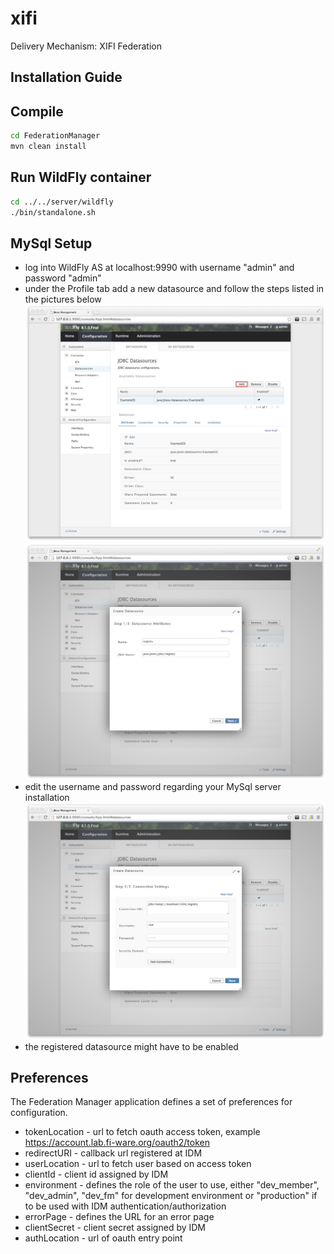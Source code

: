 xifi
====

Delivery Mechanism: XIFI Federation

Installation Guide
------------------
Compile
---
```sh 
cd FederationManager
mvn clean install
```

Run WildFly container
---
 ```sh
 cd ../../server/wildfly
 ./bin/standalone.sh
 ```

MySql Setup
---
* log into WildFly AS at localhost:9990 with username "admin" and password "admin"
* under the Profile tab add a new datasource and follow the steps listed in the pictures below
![alt text](doc/addDatasource1.png "Add datasource")
![alt text](doc/addDatasource2.png "Add datasource jndi")
* edit the username and password regarding your MySql server installation
![alt text](doc/addDatasource3.png "Add datasource connection")
* the registered datasource might have to be enabled
	
Preferences
---
The Federation Manager application defines a set of preferences for configuration. 
* tokenLocation - url to fetch oauth access token, example https://account.lab.fi-ware.org/oauth2/token
* redirectURI   - callback url registered at IDM
* userLocation  - url to fetch user based on access token
* clientId     -  client id assigned by IDM
* environment -  defines the role of the user to use, either "dev_member", "dev_admin", "dev_fm" for development environment or "production" if to be used with IDM authentication/authorization
* errorPage - defines the URL for an error page
* clientSecret - client secret assigned by IDM
* authLocation - url of oauth entry point